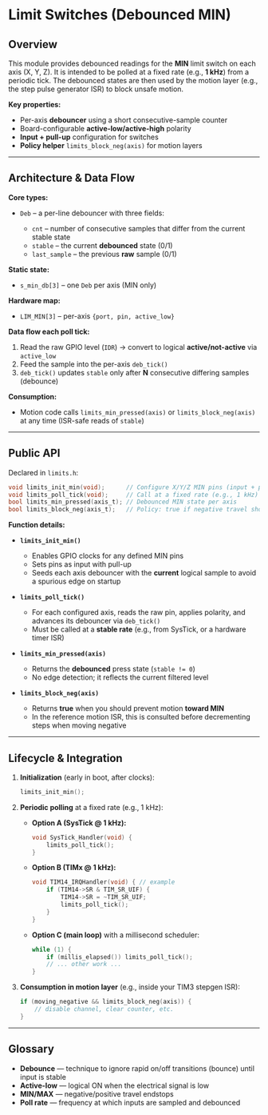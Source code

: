 # Limit Switches (Debounced MIN)

## Overview

This module provides debounced readings for the **MIN** limit switch on each axis (X, Y, Z). It is intended to be polled at a fixed rate (e.g., **1 kHz**) from a periodic tick. The debounced states are then used by the motion layer (e.g., the step pulse generator ISR) to block unsafe motion.

**Key properties:**

* Per-axis **debouncer** using a short consecutive-sample counter
* Board-configurable **active-low/active-high** polarity
* **Input + pull-up** configuration for switches
* **Policy helper** `limits_block_neg(axis)` for motion layers

---

## Architecture & Data Flow

**Core types:**

* `Deb` – a per-line debouncer with three fields:

  * `cnt` – number of consecutive samples that differ from the current stable state
  * `stable` – the current **debounced** state (0/1)
  * `last_sample` – the previous **raw** sample (0/1)

**Static state:**

* `s_min_db[3]` – one `Deb` per axis (MIN only)

**Hardware map:**

* `LIM_MIN[3]` – per-axis `{port, pin, active_low}`

**Data flow each poll tick:**

1. Read the raw GPIO level (`IDR`) → convert to logical **active/not-active** via `active_low`
2. Feed the sample into the per-axis `deb_tick()`
3. `deb_tick()` updates `stable` only after **N** consecutive differing samples (debounce)

**Consumption:**

* Motion code calls `limits_min_pressed(axis)` or `limits_block_neg(axis)` at any time (ISR-safe reads of `stable`)

---

## Public API

Declared in `limits.h`:

```c
void limits_init_min(void);      // Configure X/Y/Z MIN pins (input + pull-up), seed debouncers
void limits_poll_tick(void);     // Call at a fixed rate (e.g., 1 kHz)
bool limits_min_pressed(axis_t); // Debounced MIN state per axis
bool limits_block_neg(axis_t);   // Policy: true if negative travel should be blocked
```

**Function details:**

* **`limits_init_min()`**

  * Enables GPIO clocks for any defined MIN pins
  * Sets pins as input with pull-up
  * Seeds each axis debouncer with the **current** logical sample to avoid a spurious edge on startup

* **`limits_poll_tick()`**

  * For each configured axis, reads the raw pin, applies polarity, and advances its debouncer via `deb_tick()`
  * Must be called at a **stable rate** (e.g., from SysTick, or a hardware timer ISR)

* **`limits_min_pressed(axis)`**

  * Returns the **debounced** press state (`stable != 0`)
  * No edge detection; it reflects the current filtered level

* **`limits_block_neg(axis)`**

  * Returns **true** when you should prevent motion **toward MIN**
  * In the reference motion ISR, this is consulted before decrementing steps when moving negative

---

## Lifecycle & Integration

1. **Initialization** (early in boot, after clocks):

   ```c
   limits_init_min();
   ```
2. **Periodic polling** at a fixed rate (e.g., 1 kHz):

   * **Option A (SysTick @ 1 kHz):**

     ```c
     void SysTick_Handler(void) {
         limits_poll_tick();
     }
     ```
   * **Option B (TIMx @ 1 kHz):**

     ```c
     void TIM14_IRQHandler(void) { // example
         if (TIM14->SR & TIM_SR_UIF) {
             TIM14->SR = ~TIM_SR_UIF;
             limits_poll_tick();
         }
     }
     ```
   * **Option C (main loop)** with a millisecond scheduler:

     ```c
     while (1) {
         if (millis_elapsed()) limits_poll_tick();
         // ... other work ...
     }
     ```
3. **Consumption in motion layer** (e.g., inside your TIM3 stepgen ISR):

   ```c
   if (moving_negative && limits_block_neg(axis)) {
       // disable channel, clear counter, etc.
   }
   ```

---

## Glossary

* **Debounce** — technique to ignore rapid on/off transitions (bounce) until input is stable
* **Active-low** — logical ON when the electrical signal is low
* **MIN/MAX** — negative/positive travel endstops
* **Poll rate** — frequency at which inputs are sampled and debounced
